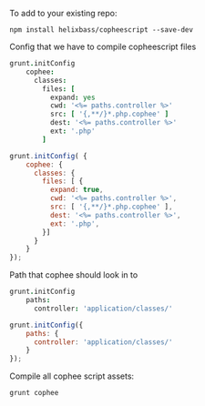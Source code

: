 To add to your existing repo:
``` shell
npm install helixbass/copheescript --save-dev
```

Config that we have to compile copheescript files
``` coffeescript
grunt.initConfig
    cophee:
      classes:
        files: [
          expand: yes
          cwd: '<%= paths.controller %>'
          src: [ '{,**/}*.php.cophee' ]
          dest: '<%= paths.controller %>'
          ext: '.php'
        ]
```
``` javascript
grunt.initConfig( {
    cophee: {
      classes: {
        files: [ {
          expand: true,
          cwd: '<%= paths.controller %>',
          src: [ '{,**/}*.php.cophee' ],
          dest: '<%= paths.controller %>',
          ext: '.php',
        }]
      }
    }
});
```

Path that cophee should look in to
``` coffeescript
grunt.initConfig
    paths:
      controller: 'application/classes/'
```
``` javascript
grunt.initConfig({
    paths: {
      controller: 'application/classes/'
    }
});
```


Compile all cophee script assets:
``` shell
grunt cophee
```

